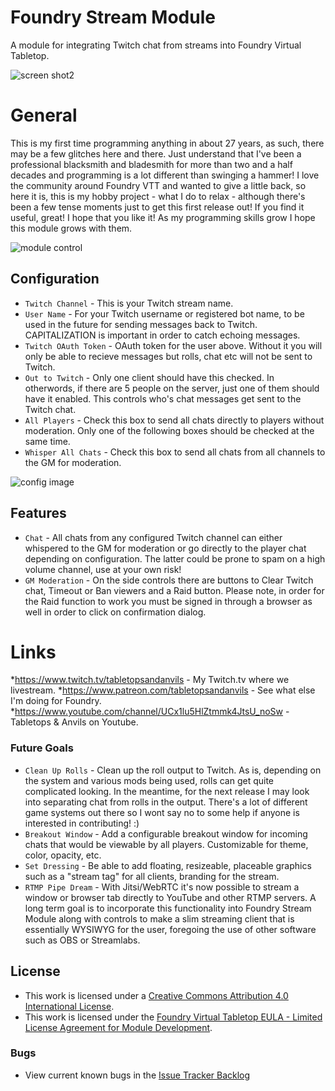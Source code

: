 # Foundry Stream Module #
A module for integrating Twitch chat from streams into Foundry Virtual Tabletop.

![screen shot2](https://github.com/TabletopsAndAnvils/Foundry-Stream-Module/blob/main/img/Screen%20Shot%202021-01-18%20at%2021.32.30.png)

# General #
This is my first time programming anything in about 27 years, as such, there may be a few glitches here and there. Just understand that I've been a professional blacksmith and bladesmith for more than two and a half decades and programming is a lot different than swinging a hammer! I love the community around Foundry VTT and wanted to give a little back, so here it is, this is my hobby project - what I do to relax - although there's been a few tense moments just to get this first release out! If you find it useful, great! I hope that you like it! As my programming skills grow I hope this module grows with them. 

![module control](https://github.com/TabletopsAndAnvils/Foundry-Stream-Module/blob/main/img/Screen%20Shot%202021-01-18%20at%2021.27.40.png)

## Configuration ##
- `Twitch Channel` - This is your Twitch stream name.
- `User Name` - For your Twitch username or registered bot name, to be used in the future for sending messages back to Twitch. CAPITALIZATION is important in order to catch echoing messages.
- `Twitch OAuth Token` - OAuth token for the user above. Without it you will only be able to recieve messages but rolls, chat etc will not be sent to Twitch.
- `Out to Twitch` - Only one client should have this checked. In otherwords, if there are 5 people on the server, just one of them should have it enabled. This controls who's chat messages get sent to the Twitch chat. 
- `All Players` - Check this box to send all chats directly to players without moderation. Only one of the following boxes should be checked at the same time.
- `Whisper All Chats` - Check this box to send all chats from all channels to the GM for moderation.

![config image](https://github.com/TabletopsAndAnvils/Foundry-Stream-Module/blob/main/img/Screen%20Shot%202021-01-15%20at%2020.26.16.png)

## Features ##
- `Chat` - All chats from any configured Twitch channel can either whispered to the GM for moderation or go directly to the player chat depending on configuration. The latter could be prone to spam on a high volume channel, use at your own risk!
- `GM Moderation` - On the side controls there are buttons to Clear Twitch chat, Timeout or Ban viewers and a Raid button. Please note, in order for the Raid function to work you must be signed in through a browser as well in order to click on confirmation dialog.

# Links #
*https://www.twitch.tv/tabletopsandanvils - My Twitch.tv where we livestream.
*https://www.patreon.com/tabletopsandanvils - See what else I'm doing for Foundry.
*https://www.youtube.com/channel/UCx1lu5HlZtmmk4JtsU_noSw - Tabletops & Anvils on Youtube.

### Future Goals
- `Clean Up Rolls` - Clean up the roll output to Twitch. As is, depending on the system and various mods being used, rolls can get quite complicated looking. In the meantime, for the next release I may look into separating chat from rolls in the output. There's a lot of different game systems out there so I wont say no to some help if anyone is interested in contributing! :)
- `Breakout Window` - Add a configurable breakout window for incoming chats that would be viewable by all players. Customizable for theme, color, opacity, etc.
- `Set Dressing` - Be able to add floating, resizeable, placeable graphics such as a "stream tag" for all clients, branding for the stream.
- `RTMP Pipe Dream` - With Jitsi/WebRTC it's now possible to stream a window or browser tab directly to YouTube and other RTMP servers. A long term goal is to incorporate this functionality into Foundry Stream Module along with controls to make a slim streaming client that is essentially WYSIWYG for the user, foregoing the use of other software such as OBS or Streamlabs.

## License
- This work is licensed under a [Creative Commons Attribution 4.0 International License](https://creativecommons.org/licenses/by/4.0/legalcode).
- This work is licensed under the [Foundry Virtual Tabletop EULA - Limited License Agreement for Module Development](https://foundryvtt.com/article/license/).

### Bugs
- View current known bugs in the [Issue Tracker Backlog](https://github.com/TabletopsAndAnvils/FVTT-TwitchRelay/issues)
